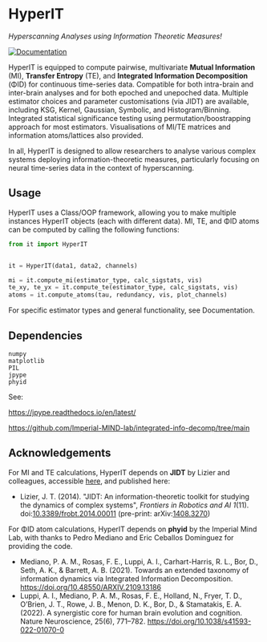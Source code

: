 # HyperIT

_Hyperscanning Analyses using Information Theoretic Measures!_

[![Documentation](https://img.shields.io/badge/docs-passing-blue
)](https://github.com/EdoardoChidichimo/HyperIT/blob/main/docs/_build/html/index.html)

HyperIT is equipped to compute pairwise, multivariate **Mutual Information** (MI), **Transfer Entropy** (TE), and **Integrated Information Decomposition** (ΦID) for continuous time-series data. Compatible for both intra-brain and inter-brain analyses and for both epoched and unepoched data. Multiple estimator choices and parameter customisations (via JIDT) are available, including KSG, Kernel, Gaussian, Symbolic, and Histogram/Binning. Integrated statistical significance testing using permutation/boostrapping approach for most estimators. Visualisations of MI/TE matrices and information atoms/lattices also provided.

In all, HyperIT is designed to allow researchers to analyse various complex systems deploying information-theoretic measures, particularly focusing on neural time-series data in the context of hyperscanning. 

## Usage

HyperIT uses a Class/OOP framework, allowing you to make multiple instances HyperIT objects (each with different data). MI, TE, and ΦID atoms can be computed by calling the following functions:

```python
from it import HyperIT


it = HyperIT(data1, data2, channels)

mi = it.compute_mi(estimator_type, calc_sigstats, vis)
te_xy, te_yx = it.compute_te(estimator_type, calc_sigstats, vis)
atoms = it.compute_atoms(tau, redundancy, vis, plot_channels)
```
For specific estimator types and general functionality, see Documentation.

## Dependencies
```
numpy
matplotlib
PIL
jpype
phyid
```
See: 

https://jpype.readthedocs.io/en/latest/ 

https://github.com/Imperial-MIND-lab/integrated-info-decomp/tree/main


## Acknowledgements
For MI and TE calculations, HyperIT depends on **JIDT** by Lizier and colleagues, accessible [here](https://github.com/jlizier/jidt), and published here: 

- Lizier, J. T. (2014). "JIDT: An information-theoretic toolkit for studying the dynamics of complex systems", _Frontiers in Robotics and AI 1_(11). doi:[10.3389/frobt.2014.00011](http://dx.doi.org/10.3389/frobt.2014.00011) (pre-print: arXiv:[1408.3270](http://arxiv.org/abs/1408.3270))

For ΦID atom calculations, HyperIT depends on **phyid** by the Imperial Mind Lab, with thanks to Pedro Mediano and Eric Ceballos Dominguez for providing the code.

- Mediano, P. A. M., Rosas, F. E., Luppi, A. I., Carhart-Harris, R. L., Bor, D., Seth, A. K., & Barrett, A. B. (2021). Towards an extended taxonomy of information dynamics via Integrated Information Decomposition. https://doi.org/10.48550/ARXIV.2109.13186
- Luppi, A. I., Mediano, P. A. M., Rosas, F. E., Holland, N., Fryer, T. D., O’Brien, J. T., Rowe, J. B., Menon, D. K., Bor, D., & Stamatakis, E. A. (2022). A synergistic core for human brain evolution and cognition. Nature Neuroscience, 25(6), 771–782. https://doi.org/10.1038/s41593-022-01070-0
